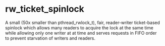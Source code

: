 # rw_ticket_spinlock
A small (50x smaller than pthread_rwlock_t), fair, reader-writer ticket-based spinlock which allows many readers to acquire the lock at the same time while allowing only one writer at at time and serves requests in FIFO order to prevent starvation of writers and readers.